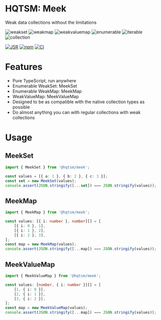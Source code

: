 # HQTSM: Meek

Weak data collections without the limitations

![weakset](https://img.shields.io/badge/weakset-eee)
![weakmap](https://img.shields.io/badge/weakmap-eee)
![weakvaluemap](https://img.shields.io/badge/weakvaluemap-eee)
![enumerable](https://img.shields.io/badge/enumerable-eee)
![iterable](https://img.shields.io/badge/iterable-eee)
![collection](https://img.shields.io/badge/collection-eee)

[![JSR](https://jsr.io/badges/@hqtsm/meek)](https://jsr.io/@hqtsm/meek)
[![npm](https://img.shields.io/npm/v/@hqtsm/meek.svg)](https://npmjs.com/package/@hqtsm/meek)
[![CI](https://github.com/hqtsm/meek/actions/workflows/ci.yaml/badge.svg)](https://github.com/hqtsm/meek/actions/workflows/ci.yaml)

# Features

- Pure TypeScript, run anywhere
- Enumerable WeakSet: MeekSet
- Enumerable WeakMap: MeekMap
- WeakValueMap: MeekValueMap
- Designed to be as compatible with the native collection types as possible
- Do almost anything you can with regular collections with weak collections

# Usage

## MeekSet

```ts
import { MeekSet } from '@hqtsm/meek';

const values = [{ a: 1 }, { b: 2 }, { c: 3 }];
const set = new MeekSet(values);
console.assert(JSON.stringify([...set]) === JSON.stringify(values));
```

## MeekMap

```ts
import { MeekMap } from '@hqtsm/meek';

const values: [{ i: number }, number][] = [
	[{ i: 0 }, 1],
	[{ i: 1 }, 2],
	[{ i: 2 }, 3],
];
const map = new MeekMap(values);
console.assert(JSON.stringify([...map]) === JSON.stringify(values));
```

## MeekValueMap

```ts
import { MeekValueMap } from '@hqtsm/meek';

const values: [number, { i: number }][] = [
	[1, { i: 0 }],
	[2, { i: 1 }],
	[3, { i: 2 }],
];
const map = new MeekValueMap(values);
console.assert(JSON.stringify([...map]) === JSON.stringify(values));
```

